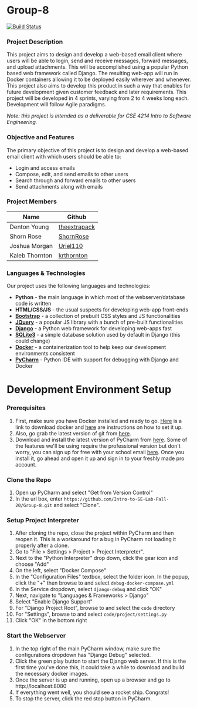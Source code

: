 # Group-8

[![Build Status](https://travis-ci.org/Intro-to-SE-Lab-Fall-20/Group-8.svg)](https://travis-ci.org/github/Intro-to-SE-Lab-Fall-20/Group-8)

### Project Description

This project aims to design and develop a web-based email client where users will be able to login, send and receive messages, forward messages, and upload attachments.
This will be accomplished using a popular Python based web framework called Django.
The resulting web-app will run in Docker containers allowing it to be deployed easily wherever and whenever.
This project also aims to develop this product in such a way that enables for future development given customer feedback and later requirements.
This project will be developed in 4 sprints, varying from 2 to 4 weeks long each.
Development will follow Agile paradigms.

*Note: this project is intended as a deliverable for CSE 4214 Intro to Software Engineering.*

### Objective and Features
The primary objective of this project is to design and develop a web-based email client with which users should be able to:
- Login and access emails
- Compose, edit, and send emails to other users
- Search through and forward emails to other users
- Send attachments along with emails

### Project Members
Name | Github
--- | ---
Denton Young | [theextrapack](https://github.com/theextrapack)
Shorn Rose | [ShornRose](https://github.com/ShornRose)
Joshua Morgan | [Uriel110](https://github.com/Uriel110)
Kaleb Thornton | [krthornton](https://github.com/krthornton)


### Languages & Technologies
Our project uses the following languages and technologies:
- **Python** - the main language in which most of the webserver/database code is written
- **HTML/CSS/JS** - the usual suspects for developing web-app front-ends
- [**Bootstrap**](https://getbootstrap.com) - a collection of prebuilt CSS styles and JS functionalities
- [**JQuery**](https://jquery.com) - a popular JS library with a bunch of pre-built functionalities
- [**Django**](https://www.djangoproject.com/start/overview/) - a Python web framework for developing web-apps fast
- [**SQLite3**](https://www.sqlite.org/index.html) - a simple database solution used by default in Django (this could change)
- [**Docker**](https://www.docker.com/resources/what-container) - a containerization tool to help keep our development environments consistent
- [**PyCharm**](https://www.jetbrains.com/pycharm/) - Python IDE with support for debugging with Django and Docker


# Development Environment Setup

### Prerequisites
1. First, make sure you have Docker installed and ready to go. [Here][1] is a link to download docker and [here][2] are instructions on how to set it up.
2. Also, go grab the latest version of git from [here][3].
3. Download and install the latest version of PyCharm from [here][4]. Some of the features we'll be using require the professional version but don't worry, you can sign up for free with your school email [here][5]. Once you install it, go ahead and open it up and sign in to your freshly made pro account.

[1]: https://download.docker.com/win/stable/Docker%20Desktop%20Installer.exe
[2]: https://docs.docker.com/docker-for-windows/install-windows-home/
[3]: https://git-scm.com/download/win
[4]: https://www.jetbrains.com/pycharm/download/download-thanks.html?platform=win
[5]: https://www.jetbrains.com/shop/eform/students

### Clone the Repo
1. Open up PyCharm and select "Get from Version Control"
2. In the url box, enter `https://github.com/Intro-to-SE-Lab-Fall-20/Group-8.git` and select "Clone".

### Setup Project Interpreter
1. After cloning the repo, close the project within PyCharm and then reopen it. This is a workaround for a bug in PyCharm not loading it properly after a clone.
2. Go to "File > Settings > Project > Project Interpreter".
3. Next to the "Python Interpreter" drop down, click the gear icon and choose "Add"
4. On the left, select "Docker Compose"
5. In the "Configuration Files" textbox, select the folder icon. In the popup, click the "+" then browse to and select `debug-docker-compose.yml`
6. In the Service dropdown, select `django-debug` and click "OK"
7. Next, navigate to "Languages & Frameworks > Django"
8. Select "Enable Django Support"
9. For "Django Project Root", browse to and select the `code` directory
10. For "Settings", browse to and select `code/project/settings.py`
11. Click "OK" in the bottom right

### Start the Webserver
1. In the top right of the main PyCharm window, make sure the configurations dropdown has "Django Debug" selected.
2. Click the green play button to start the Django web server. If this is the first time you've done this, it could take a while to download and build the necessary docker images.
3. Once the server is up and running, open up a browser and go to http://localhost:8080
4. If everything went well, you should see a rocket ship. Congrats!
5. To stop the server, click the red stop button in PyCharm.
